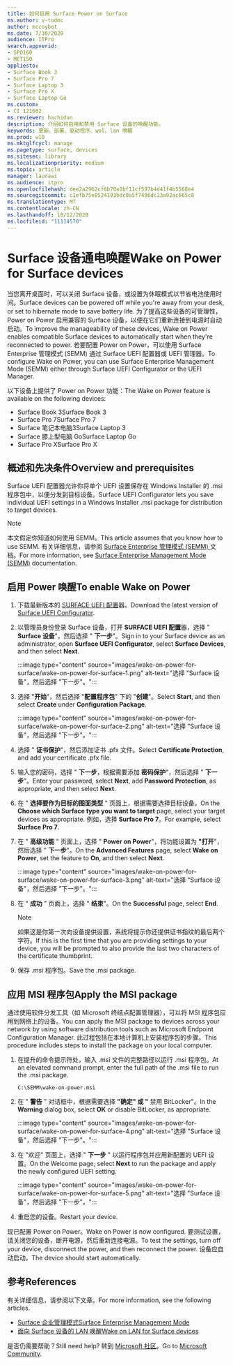 ```yaml
---
title: 如何启用 Surface Power on Surface
ms.author: v-todmc
author: mccoybot
ms.date: 7/30/2020
audience: ITPro
search.appverid:
- SPO160
- MET150
appliesto:
- Surface Book 3
- Surface Pro 7
- Surface Laptop 3
- Surface Pro X
- Surface Laptop Go
ms.custom:
- CI 121602
ms.reviewer: hachidan
description: 介绍如何启用和禁用 Surface 设备的唤醒功能。
keywords: 更新、部署、驱动程序、wol、lan 唤醒
ms.prod: w10
ms.mktglfcycl: manage
ms.pagetype: surface, devices
ms.sitesec: library
ms.localizationpriority: medium
ms.topic: article
manager: laurawi
ms.audience: itpro
ms.openlocfilehash: dee2a2962cf6b70a1bf11cf597b4d41f4b5568e4
ms.sourcegitcommit: c1efb75e8524193bdc0a5f7496dc23a92ac665c8
ms.translationtype: MT
ms.contentlocale: zh-CN
ms.lasthandoff: 10/12/2020
ms.locfileid: "11114570"
---
```

# <span data-ttu-id="16312-104">Surface 设备通电唤醒</span><span class="sxs-lookup"><span data-stu-id="16312-104">Wake on Power for Surface devices</span></span>

<span data-ttu-id="16312-105">当您离开桌面时，可以关闭 Surface 设备，或设置为休眠模式以节省电池使用时间。</span><span class="sxs-lookup"><span data-stu-id="16312-105">Surface devices can be powered off while you're away from your desk, or set to hibernate mode to save battery life.</span></span> <span data-ttu-id="16312-106">为了提高这些设备的可管理性，Power on Power 启用兼容的 Surface 设备，以便在它们重新连接到电源时自动启动。</span><span class="sxs-lookup"><span data-stu-id="16312-106">To improve the manageability of these devices, Wake on Power enables compatible Surface devices to automatically start when they're reconnected to power.</span></span> <span data-ttu-id="16312-107">若要配置 Power on Power，可以使用 Surface Enterprise 管理模式 (SEMM) 通过 Surface UEFI 配置器或 UEFI 管理器。</span><span class="sxs-lookup"><span data-stu-id="16312-107">To configure Wake on Power, you can use Surface Enterprise Management Mode (SEMM) either through Surface UEFI Configurator or the UEFI Manager.</span></span>

<span data-ttu-id="16312-108">以下设备上提供了 Power on Power 功能：</span><span class="sxs-lookup"><span data-stu-id="16312-108">The Wake on Power feature is available on the following devices:</span></span>

- <span data-ttu-id="16312-109">Surface Book 3</span><span class="sxs-lookup"><span data-stu-id="16312-109">Surface Book 3</span></span>
- <span data-ttu-id="16312-110">Surface Pro 7</span><span class="sxs-lookup"><span data-stu-id="16312-110">Surface Pro 7</span></span>
- <span data-ttu-id="16312-111">Surface 笔记本电脑3</span><span class="sxs-lookup"><span data-stu-id="16312-111">Surface Laptop 3</span></span>
- <span data-ttu-id="16312-112">Surface 膝上型电脑 Go</span><span class="sxs-lookup"><span data-stu-id="16312-112">Surface Laptop Go</span></span>
- <span data-ttu-id="16312-113">Surface Pro X</span><span class="sxs-lookup"><span data-stu-id="16312-113">Surface Pro X</span></span> 


## <span data-ttu-id="16312-114">概述和先决条件</span><span class="sxs-lookup"><span data-stu-id="16312-114">Overview and prerequisites</span></span>

<span data-ttu-id="16312-115">Surface UEFI 配置器允许你将单个 UEFI 设置保存在 Windows Installer 的 .msi 程序包中，以便分发到目标设备。</span><span class="sxs-lookup"><span data-stu-id="16312-115">Surface UEFI Configurator lets you save individual UEFI settings in a Windows Installer .msi package for distribution to target devices.</span></span> 

> [!NOTE]
> <span data-ttu-id="16312-116">本文假定你知道如何使用 SEMM。</span><span class="sxs-lookup"><span data-stu-id="16312-116">This article assumes that you know how to use SEMM.</span></span> <span data-ttu-id="16312-117">有关详细信息，请参阅 [Surface Enterprise 管理模式 (SEMM) ](surface-enterprise-management-mode.md) 文档。</span><span class="sxs-lookup"><span data-stu-id="16312-117">For more information, see [Surface Enterprise Management Mode (SEMM)](surface-enterprise-management-mode.md) documentation.</span></span>

## <span data-ttu-id="16312-118">启用 Power 唤醒</span><span class="sxs-lookup"><span data-stu-id="16312-118">To enable Wake on Power</span></span>

1.  <span data-ttu-id="16312-119">下载最新版本的 [SURFACE UEFI 配置](https://www.microsoft.com/download/confirmation.aspx?id=46703)器。</span><span class="sxs-lookup"><span data-stu-id="16312-119">Download the latest version of [Surface UEFI Configurator](https://www.microsoft.com/download/confirmation.aspx?id=46703).</span></span>
2.  <span data-ttu-id="16312-120">以管理员身份登录 Surface 设备，打开 **SURFACE UEFI 配置**器，选择 " **Surface 设备**"，然后选择 " **下一步**"。</span><span class="sxs-lookup"><span data-stu-id="16312-120">Sign in to your Surface device as an administrator, open **Surface UEFI Configurator**, select **Surface Devices**, and then select **Next**.</span></span>

    :::image type="content" source="images/wake-on-power-for-surface/wake-on-power-for-surface-1.png" alt-text="选择 &quot;Surface 设备&quot;，然后选择 &quot;下一步&quot;。":::
3.  <span data-ttu-id="16312-122">选择 "**开始**"，然后选择 "**配置程序包**" 下的 "**创建**"。</span><span class="sxs-lookup"><span data-stu-id="16312-122">Select **Start**, and then select **Create** under **Configuration Package**.</span></span>

    :::image type="content" source="images/wake-on-power-for-surface/wake-on-power-for-surface-2.png" alt-text="选择 &quot;Surface 设备&quot;，然后选择 &quot;下一步&quot;。":::
4.  <span data-ttu-id="16312-124">选择 " **证书保护**"，然后添加证书 .pfx 文件。</span><span class="sxs-lookup"><span data-stu-id="16312-124">Select **Certificate Protection**, and add your certificate .pfx file.</span></span> 
5. <span data-ttu-id="16312-125">输入您的密码，选择 " **下一步**，根据需要添加 **密码保护**"，然后选择 " **下一步**"。</span><span class="sxs-lookup"><span data-stu-id="16312-125">Enter your password, select **Next**, add **Password Protection**, as appropriate, and then select **Next**.</span></span>
6.  <span data-ttu-id="16312-126">在 " **选择要作为目标的图面类型** " 页面上，根据需要选择目标设备。</span><span class="sxs-lookup"><span data-stu-id="16312-126">On the **Choose which Surface type you want to target** page, select your target devices as appropriate.</span></span> <span data-ttu-id="16312-127">例如，选择 **Surface Pro 7**。</span><span class="sxs-lookup"><span data-stu-id="16312-127">For example, select **Surface Pro 7**.</span></span>
7.  <span data-ttu-id="16312-128">在 " **高级功能** " 页面上，选择 " **Power on Power**"，将功能设置为 **"打开**"，然后选择 " **下一步**"。</span><span class="sxs-lookup"><span data-stu-id="16312-128">On the **Advanced Features** page, select **Wake on Power**, set the feature to **On**, and then select **Next**.</span></span>

    :::image type="content" source="images/wake-on-power-for-surface/wake-on-power-for-surface-3.png" alt-text="选择 &quot;Surface 设备&quot;，然后选择 &quot;下一步&quot;。"::: 
8.  <span data-ttu-id="16312-130">在 " **成功** " 页面上，选择 " **结束**"。</span><span class="sxs-lookup"><span data-stu-id="16312-130">On the **Successful** page, select **End**.</span></span>

    > [!NOTE]
    > <span data-ttu-id="16312-131">如果这是你第一次向设备提供设置，系统将提示你还提供证书指纹的最后两个字符。</span><span class="sxs-lookup"><span data-stu-id="16312-131">If this is the first time that you are providing settings to your device, you will be prompted to also provide the last two characters of the certificate thumbprint.</span></span> 
9.  <span data-ttu-id="16312-132">保存 .msi 程序包。</span><span class="sxs-lookup"><span data-stu-id="16312-132">Save the .msi package.</span></span> 

## <span data-ttu-id="16312-133">应用 MSI 程序包</span><span class="sxs-lookup"><span data-stu-id="16312-133">Apply the MSI package</span></span> 

<span data-ttu-id="16312-134">通过使用软件分发工具（如 Microsoft 终结点配置管理器），可以将 MSI 程序包应用到网络上的设备。</span><span class="sxs-lookup"><span data-stu-id="16312-134">You can apply the MSI package to devices across your network by using software distribution tools such as Microsoft Endpoint Configuration Manager.</span></span> <span data-ttu-id="16312-135">此过程包括在本地计算机上安装程序包的步骤。</span><span class="sxs-lookup"><span data-stu-id="16312-135">This procedure includes steps to install the package on your local computer.</span></span> 

1.  <span data-ttu-id="16312-136">在提升的命令提示符处，输入 .msi 文件的完整路径以运行 .msi 程序包。</span><span class="sxs-lookup"><span data-stu-id="16312-136">At an elevated command prompt, enter the full path of the .msi file to run the .msi package.</span></span> 

    ```
    C:\SEMM\wake-on-power.msi 
    ```

2.  <span data-ttu-id="16312-137">在 " **警告** " 对话框中，根据需要选择 **"确定" 或 "** 禁用 BitLocker"。</span><span class="sxs-lookup"><span data-stu-id="16312-137">In the **Warning** dialog box, select **OK** or disable BitLocker, as appropriate.</span></span>

    :::image type="content" source="images/wake-on-power-for-surface/wake-on-power-for-surface-4.png" alt-text="选择 &quot;Surface 设备&quot;，然后选择 &quot;下一步&quot;。":::
3.  <span data-ttu-id="16312-139">在 "欢迎" 页面上，选择 " **下一步** " 以运行程序包并应用新配置的 UEFI 设置。</span><span class="sxs-lookup"><span data-stu-id="16312-139">On the Welcome page, select **Next** to run the package and apply the newly configured UEFI setting.</span></span>

    :::image type="content" source="images/wake-on-power-for-surface/wake-on-power-for-surface-5.png" alt-text="选择 &quot;Surface 设备&quot;，然后选择 &quot;下一步&quot;。":::
4.  <span data-ttu-id="16312-141">重启您的设备。</span><span class="sxs-lookup"><span data-stu-id="16312-141">Restart your device.</span></span> 

<span data-ttu-id="16312-142">现已配置 Power on Power。</span><span class="sxs-lookup"><span data-stu-id="16312-142">Wake on Power is now configured.</span></span> <span data-ttu-id="16312-143">要测试设置，请关闭您的设备，断开电源，然后重新连接电源。</span><span class="sxs-lookup"><span data-stu-id="16312-143">To test the settings, turn off your device, disconnect the power, and then reconnect the power.</span></span> <span data-ttu-id="16312-144">设备应自动启动。</span><span class="sxs-lookup"><span data-stu-id="16312-144">The device should start automatically.</span></span> 

## <span data-ttu-id="16312-145">参考</span><span class="sxs-lookup"><span data-stu-id="16312-145">References</span></span>

<span data-ttu-id="16312-146">有关详细信息，请参阅以下文章。</span><span class="sxs-lookup"><span data-stu-id="16312-146">For more information, see the following articles.</span></span> 

- [<span data-ttu-id="16312-147">Surface 企业管理模式</span><span class="sxs-lookup"><span data-stu-id="16312-147">Surface Enterprise Management Mode</span></span>](surface-enterprise-management-mode.md)
- [<span data-ttu-id="16312-148">面向 Surface 设备的 LAN 唤醒</span><span class="sxs-lookup"><span data-stu-id="16312-148">Wake on LAN for Surface devices</span></span>](wake-on-lan-for-surface-devices.md)

<span data-ttu-id="16312-149">是否仍需要帮助？</span><span class="sxs-lookup"><span data-stu-id="16312-149">Still need help?</span></span> <span data-ttu-id="16312-150">转到 [Microsoft 社区](https://answers.microsoft.com/)。</span><span class="sxs-lookup"><span data-stu-id="16312-150">Go to [Microsoft Community](https://answers.microsoft.com/).</span></span>